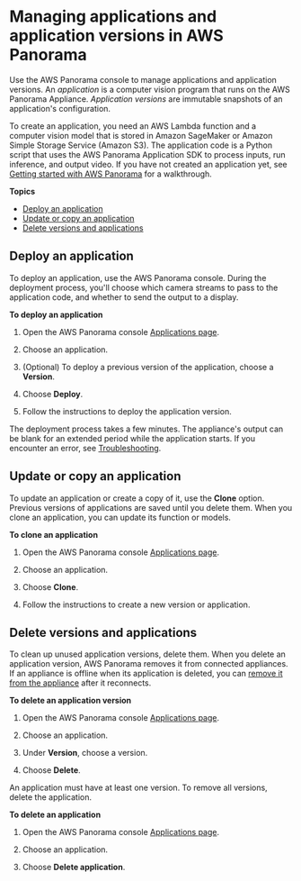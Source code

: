 # Managing applications and application versions in AWS Panorama<a name="applications-manage"></a>

Use the AWS Panorama console to manage applications and application versions\. An *application* is a computer vision program that runs on the AWS Panorama Appliance\. *Application versions* are immutable snapshots of an application's configuration\.

To create an application, you need an AWS Lambda function and a computer vision model that is stored in Amazon SageMaker or Amazon Simple Storage Service \(Amazon S3\)\. The application code is a Python script that uses the AWS Panorama Application SDK to process inputs, run inference, and output video\. If you have not created an application yet, see [Getting started with AWS Panorama](panorama-gettingstarted.md) for a walkthrough\.

**Topics**
+ [Deploy an application](#applications-manage-deploy)
+ [Update or copy an application](#applications-manage-clone)
+ [Delete versions and applications](#applications-manage-delete)

## Deploy an application<a name="applications-manage-deploy"></a>

To deploy an application, use the AWS Panorama console\. During the deployment process, you'll choose which camera streams to pass to the application code, and whether to send the output to a display\.

**To deploy an application**

1. Open the AWS Panorama console [Applications page](https://console.aws.amazon.com/panorama/home#applications)\.

1. Choose an application\.

1. \(Optional\) To deploy a previous version of the application, choose a **Version**\.

1. Choose **Deploy**\.

1. Follow the instructions to deploy the application version\.

The deployment process takes a few minutes\. The appliance's output can be blank for an extended period while the application starts\. If you encounter an error, see [Troubleshooting](panorama-troubleshooting.md)\.

## Update or copy an application<a name="applications-manage-clone"></a>

To update an application or create a copy of it, use the **Clone** option\. Previous versions of applications are saved until you delete them\. When you clone an application, you can update its function or models\.

**To clone an application**

1. Open the AWS Panorama console [Applications page](https://console.aws.amazon.com/panorama/home#applications)\.

1. Choose an application\.

1. Choose **Clone**\.

1. Follow the instructions to create a new version or application\.

## Delete versions and applications<a name="applications-manage-delete"></a>

To clean up unused application versions, delete them\. When you delete an application version, AWS Panorama removes it from connected appliances\. If an appliance is offline when its application is deleted, you can [remove it from the appliance](appliance-applications.md) after it reconnects\.

**To delete an application version**

1. Open the AWS Panorama console [Applications page](https://console.aws.amazon.com/panorama/home#applications)\.

1. Choose an application\.

1. Under **Version**, choose a version\.

1. Choose **Delete**\.

An application must have at least one version\. To remove all versions, delete the application\.

**To delete an application**

1. Open the AWS Panorama console [Applications page](https://console.aws.amazon.com/panorama/home#applications)\.

1. Choose an application\.

1. Choose **Delete application**\.